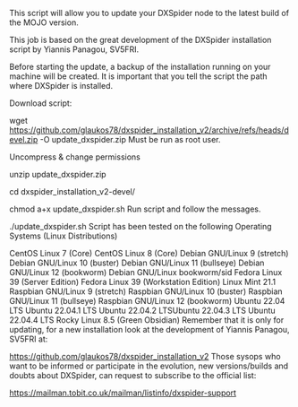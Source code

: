 This script will allow you to update your DXSpider node to the latest build of the MOJO version.

This job is based on the great development of the DXSpider installation script by Yiannis Panagou, SV5FRI.

Before starting the update, a backup of the installation running on your machine will be created. It is important that you tell the script the path where DXSpider is installed.

Download script:

wget https://github.com/glaukos78/dxspider_installation_v2/archive/refs/heads/devel.zip -O update_dxspider.zip
Must be run as root user.

Uncompress & change permissions

unzip update_dxspider.zip

cd dxspider_installation_v2-devel/

chmod a+x update_dxspider.sh
Run script and follow the messages.

./update_dxspider.sh
Script has been tested on the following Operating Systems (Linux Distributions)

CentOS Linux 7 (Core)
CentOS Linux 8 (Core)
Debian GNU/Linux 9 (stretch)
Debian GNU/Linux 10 (buster)
Debian GNU/Linux 11 (bullseye)
Debian GNU/Linux 12 (bookworm)
Debian GNU/Linux bookworm/sid
Fedora Linux 39 (Server Edition)
Fedora Linux 39 (Workstation Edition)
Linux Mint 21.1
Raspbian GNU/Linux 9 (stretch) 
Raspbian GNU/Linux 10 (buster)
Raspbian GNU/Linux 11 (bullseye)
Raspbian GNU/Linux 12 (bookworm)
Ubuntu 22.04 LTS
Ubuntu 22.04.1 LTS
Ubuntu 22.04.2 LTSUbuntu 22.04.3 LTS
Ubuntu 22.04.4 LTS
Rocky Linux 8.5 (Green Obsidian)
Remember that it is only for updating, for a new installation look at the development of Yiannis Panagou, SV5FRI at:

https://github.com/glaukos78/dxspider_installation_v2
Those sysops who want to be informed or participate in the evolution, new versions/builds and doubts about DXSpider, can request to subscribe to the official list:

https://mailman.tobit.co.uk/mailman/listinfo/dxspider-support
